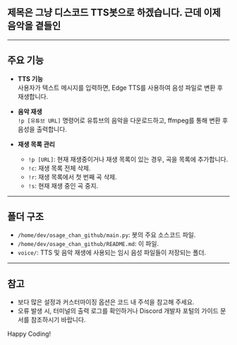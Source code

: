 ## 제목은 그냥 디스코드 TTS봇으로 하겠습니다. 근데 이제 음악을 곁들인


---

## 주요 기능

- **TTS 기능**  
  사용자가 텍스트 메시지를 입력하면, Edge TTS를 사용하여 음성 파일로 변환 후 재생합니다.

- **음악 재생**  
  `!p [유튜브 URL]` 명령어로 유튜브의 음악을 다운로드하고, ffmpeg를 통해 변환 후 음성을 출력합니다.
  
- **재생 목록 관리**  
  - `!p [URL]`: 현재 재생중이거나 재생 목록이 있는 경우, 곡을 목록에 추가합니다.
  - `!c`: 재생 목록 전체 삭제.
  - `!r`: 재생 목록에서 첫 번째 곡 삭제.
  - `!s`: 현재 재생 중인 곡 중지.

---


## 폴더 구조

- `/home/dev/osage_chan_github/main.py`: 봇의 주요 소스코드 파일.
- `/home/dev/osage_chan_github/README.md`: 이 파일.
- `voice/`: TTS 및 음악 재생에 사용되는 임시 음성 파일들이 저장되는 폴더.

---

## 참고

- 보다 많은 설정과 커스터마이징 옵션은 코드 내 주석을 참고해 주세요.
- 오류 발생 시, 터미널의 출력 로그를 확인하거나 Discord 개발자 포털의 가이드 문서를 참조하시기 바랍니다.

Happy Coding!